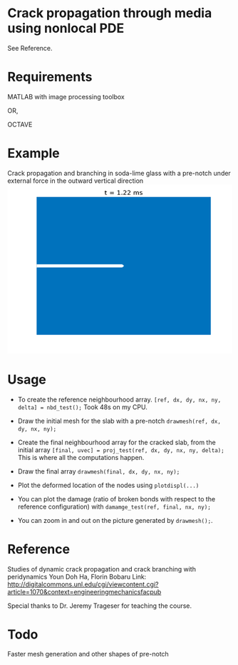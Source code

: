 # Crack propagation through media using nonlocal PDE

See Reference.

# Requirements

MATLAB with image processing toolbox

OR,

OCTAVE 

# Example
Crack propagation and branching in soda-lime glass with a pre-notch under external force in the outward vertical direction
![crack-branching](meshout.gif)

# Usage

* To create the reference neighbourhood array.
`[ref, dx, dy, nx, ny, delta] = nbd_test();` Took 48s on my CPU.

* Draw the initial mesh for the slab with a pre-notch
`drawmesh(ref, dx, dy, nx, ny);  `

* Create the final neighbourhood array for the cracked slab, from the initial array
`[final, uvec] = proj_test(ref, dx, dy, nx, ny, delta);   `  This is where all the computations happen.

* Draw the final array
`drawmesh(final, dx, dy, nx, ny);  `

* Plot the deformed location of the nodes using `plotdispl(...)`
* You can plot the damage (ratio of broken bonds with respect to the reference configuration) with
`damamge_test(ref, final, nx, ny);`
* You can zoom in and out on the picture generated by `drawmesh();`.

# Reference

Studies of dynamic crack propagation and crack branching with peridynamics 
Youn Doh Ha, Florin Bobaru
Link: http://digitalcommons.unl.edu/cgi/viewcontent.cgi?article=1070&context=engineeringmechanicsfacpub

Special thanks to Dr. Jeremy Trageser for teaching the course.

# Todo

Faster mesh generation and other shapes of pre-notch
